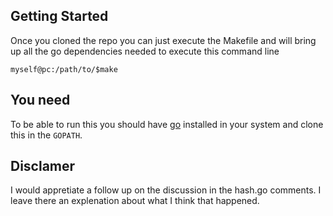 ## Getting Started

Once you cloned the repo you can just execute the Makefile and will bring up all the go dependencies needed to execute this command line

 `myself@pc:/path/to/$make`

## You need

To be able to run this you should have [go](https://golang.org/doc/install) installed in your system and clone this in the `GOPATH`.

## Disclamer

I would appretiate a follow up on the discussion in the hash.go comments. I leave there an explenation about what I think that happened.
